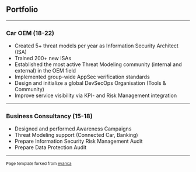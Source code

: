 ## Portfolio

---

### Car OEM (18-22)

* Created 5+ threat models per year as Information Security Architect (ISA)
* Trained 200+ new ISAs 
* Established the most active Threat Modeling community (internal and external) in the OEM field
* Implemented group-wide AppSec verification standards
* Design and initialize a global DevSecOps Organisation (Tools & Community)
* Improve service visibility via KPI- and Risk Management integration

---

### Business Consultancy (15-18)

* Designed and performed Awareness Campaigns
* Threat Modeling support (Connected Car, Banking) 
* Prepare Information Security Risk Management Audit
* Prepare Data Protection Audit

---
<p style="font-size:11px">Page template forked from <a href="https://github.com/evanca/quick-portfolio">evanca</a></p>
<!-- Remove above link if you don't want to attibute -->

